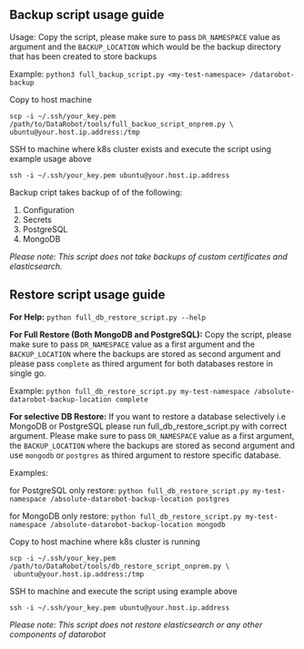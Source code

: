 ## Backup script usage guide

Usage: Copy the script, please make sure to pass `DR_NAMESPACE` value as argument and the `BACKUP_LOCATION` which would be the backup directory that has been created to store backups

Example: `python3 full_backup_script.py <my-test-namespace> /datarobot-backup`

Copy to host machine
```
scp -i ~/.ssh/your_key.pem /path/to/DataRobot/tools/full_backuo_script_onprem.py \
ubuntu@your.host.ip.address:/tmp
```

 SSH to machine where k8s cluster exists and execute the script using example usage above
 
`ssh -i ~/.ssh/your_key.pem ubuntu@your.host.ip.address`

Backup cript takes backup of of the following:

1. Configuration
2. Secrets
3. PostgreSQL
4. MongoDB

_Please note: This script does not take backups of custom certificates and elasticsearch._

## Restore script usage guide

**For Help:**
`python full_db_restore_script.py --help`

**For Full Restore (Both MongoDB and PostgreSQL):** Copy the script, please make sure to pass `DR_NAMESPACE` value as a first argument and the `BACKUP_LOCATION` where the backups are stored as second argument and please pass `complete` as thired argument for both databases restore in single go.

Example: `python full_db_restore_script.py my-test-namespace /absolute-datarobot-backup-location complete`

**For selective DB Restore:** If you want to restore a database selectively i.e MongoDB or PostgreSQL please run full_db_restore_script.py with correct argument. Please make sure to pass `DR_NAMESPACE` value as a first argument, the `BACKUP_LOCATION` where the backups are stored as second argument and use `mongodb` or `postgres` as thired argument to restore specific database.

Examples:

for PostgreSQL only restore: `python full_db_restore_script.py my-test-namespace /absolute-datarobot-backup-location postgres`

for MongoDB only restore: `python full_db_restore_script.py my-test-namespace /absolute-datarobot-backup-location mongodb`


 Copy to host machine where k8s cluster is running
```
scp -i ~/.ssh/your_key.pem /path/to/DataRobot/tools/db_restore_script_onprem.py \
 ubuntu@your.host.ip.address:/tmp
```

 SSH to machine and execute the script using example above
 
`ssh -i ~/.ssh/your_key.pem ubuntu@your.host.ip.address`

_Please note: This script does not restore elasticsearch or any other components of datarobot_
